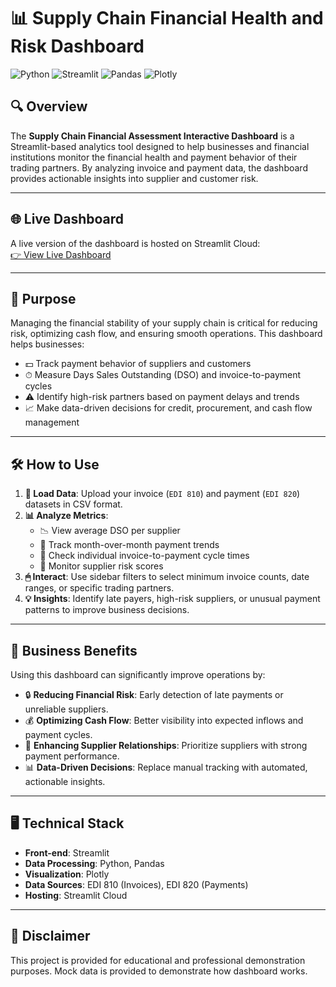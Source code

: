 # 📊 Supply Chain Financial Health and Risk Dashboard

![Python](https://img.shields.io/badge/Python-3.13.5-blue)
![Streamlit](https://img.shields.io/badge/Streamlit-1.48.1-orange)
![Pandas](https://img.shields.io/badge/Pandas-2.3.1-blue)
![Plotly](https://img.shields.io/badge/Plotly-6.3.0-purple)

## 🔍 Overview
The **Supply Chain Financial Assessment Interactive Dashboard** is a Streamlit-based analytics tool designed to help businesses and financial institutions monitor the financial health and payment behavior of their trading partners. By analyzing invoice and payment data, the dashboard provides actionable insights into supplier and customer risk.

---

## 🌐 Live Dashboard
A live version of the dashboard is hosted on Streamlit Cloud:  
[👉 View Live Dashboard](https://kawandag.github.io/edi_supply_chain_dashboard/)

---

## 🎯 Purpose
Managing the financial stability of your supply chain is critical for reducing risk, optimizing cash flow, and ensuring smooth operations. This dashboard helps businesses:

- 💵 Track payment behavior of suppliers and customers
- ⏱ Measure Days Sales Outstanding (DSO) and invoice-to-payment cycles
- ⚠️ Identify high-risk partners based on payment delays and trends
- 📈 Make data-driven decisions for credit, procurement, and cash flow management

---

## 🛠 How to Use
1. **📂 Load Data**: Upload your invoice (`EDI 810`) and payment (`EDI 820`) datasets in CSV format.  
2. **📊 Analyze Metrics**:
   - 📉 View average DSO per supplier
   - 📅 Track month-over-month payment trends
   - 🧾 Check individual invoice-to-payment cycle times
   - 🚨 Monitor supplier risk scores
3. **🖱 Interact**: Use sidebar filters to select minimum invoice counts, date ranges, or specific trading partners.  
4. **💡 Insights**: Identify late payers, high-risk suppliers, or unusual payment patterns to improve business decisions.

---

## 🚀 Business Benefits
Using this dashboard can significantly improve operations by:

- 🔒 **Reducing Financial Risk**: Early detection of late payments or unreliable suppliers.  
- 💰 **Optimizing Cash Flow**: Better visibility into expected inflows and payment cycles.  
- 🤝 **Enhancing Supplier Relationships**: Prioritize suppliers with strong payment performance.  
- 📊 **Data-Driven Decisions**: Replace manual tracking with automated, actionable insights.

---

## 🖥 Technical Stack
- **Front-end**: Streamlit  
- **Data Processing**: Python, Pandas  
- **Visualization**: Plotly  
- **Data Sources**: EDI 810 (Invoices), EDI 820 (Payments)  
- **Hosting**: Streamlit Cloud

---

## 📜 Disclaimer
This project is provided for educational and professional demonstration purposes. Mock data is provided to demonstrate how dashboard works. 
